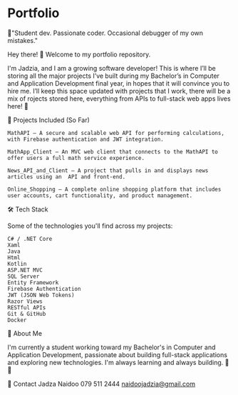 # Portfolio

🚧"Student dev. Passionate coder. Occasional debugger of my own mistakes."

Hey there! 👋 Welcome to my portfolio repository.

I'm Jadzia, and  I am a growing software developer! This is where I’ll be storing all the major projects I’ve built during my Bachelor’s in Computer and Application Development final year, in hopes that it will convince you to hire me. I’ll keep this space updated with projects that I work, there will be a mix of rojects stored here, everything from APIs to full-stack web apps lives here! 🚀

📁 Projects Included (So Far)

    MathAPI – A secure and scalable web API for performing calculations, with Firebase authentication and JWT integration.

    MathApp_Client – An MVC web client that connects to the MathAPI to offer users a full math service experience.

    News_API_and_Client – A project that pulls in and displays news articles using an  API and front-end.

    Online_Shopping – A complete online shopping platform that includes user accounts, cart functionality, and product management.

🛠️ Tech Stack

Some of the technologies you'll find across my projects:

    C# / .NET Core
    Xaml
    Java
    Html 
    Kotlin
    ASP.NET MVC
    SQL Server
    Entity Framework
    Firebase Authentication
    JWT (JSON Web Tokens)
    Razor Views
    RESTful APIs
    Git & GitHub
    Docker 

📜 About Me

I'm currently a student working toward my Bachelor's in Computer and Application Development, passionate about building full-stack applications and exploring new technologies. I'm always learning and always building. 🔧💡

📎 Contact
Jadza Naidoo
079 511 2444
naidoojadzia@gmail.com

